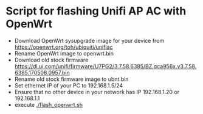# Script for flashing Unifi AP AC with OpenWrt
    
- Download OpenWrt sysupgrade image for your device from https://openwrt.org/toh/ubiquiti/unifiac
- Rename OpenWrt image to openwrt.bin
- Download old stock firmware https://dl.ui.com/unifi/firmware/U7PG2/3.7.58.6385/BZ.qca956x.v3.7.58.6385.170508.0957.bin
- Rename old stock firmware image to ubnt.bin
- Set ethernet IP of your PC to 192.168.1.5/24
- Ensure that no other device in your network has IP 192.168.1.20 or 192.168.1.1
- execute [./flash_openwrt.sh](./flash_openwrt.sh)
